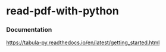 # read-pdf-with-python


### Documentation

https://tabula-py.readthedocs.io/en/latest/getting_started.html
